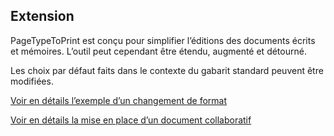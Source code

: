 

## Extension

PageTypeToPrint est conçu pour simplifier l’éditions des documents écrits et mémoires. L’outil peut cependant être étendu, augmenté et détourné.

Les choix par défaut faits dans le contexte du gabarit standard peuvent être modifiées. 

[Voir en détails l’exemple d’un changement de format](booklet.md)

[Voir en détails la mise en place d’un document collaboratif](pads.md)
